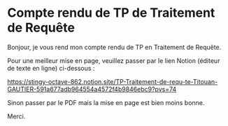 # Compte rendu de TP de Traitement de Requête

Bonjour, je vous rend mon compte rendu de TP en Traitement de Requête.

Pour une meilleur mise en page, veuillez passer par le lien Notion (éditeur de texte en ligne) ci-dessous :

https://stingy-octave-862.notion.site/TP-Traitement-de-requ-te-Titouan-GAUTIER-591a677adb964554a4572f4b9846ebc9?pvs=74

Sinon passer par le PDF mais la mise en page est bien moins bonne.

Merci.